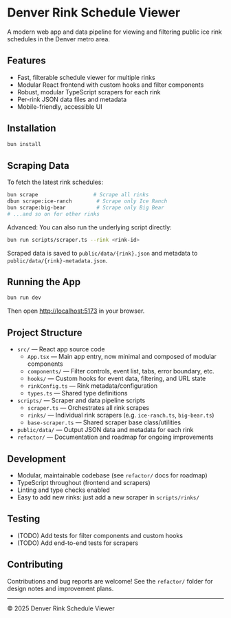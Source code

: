 # Denver Rink Schedule Viewer

A modern web app and data pipeline for viewing and filtering public ice rink schedules in the Denver metro area.

## Features
- Fast, filterable schedule viewer for multiple rinks
- Modular React frontend with custom hooks and filter components
- Robust, modular TypeScript scrapers for each rink
- Per-rink JSON data files and metadata
- Mobile-friendly, accessible UI

## Installation

```bash
bun install
```

## Scraping Data

To fetch the latest rink schedules:

```bash
bun scrape                  # Scrape all rinks
dbun scrape:ice-ranch        # Scrape only Ice Ranch
bun scrape:big-bear          # Scrape only Big Bear
# ...and so on for other rinks
```

Advanced: You can also run the underlying script directly:

```bash
bun run scripts/scraper.ts --rink <rink-id>
```

Scraped data is saved to `public/data/{rink}.json` and metadata to `public/data/{rink}-metadata.json`.

## Running the App

```bash
bun run dev
```

Then open [http://localhost:5173](http://localhost:5173) in your browser.

## Project Structure

- `src/` — React app source code
  - `App.tsx` — Main app entry, now minimal and composed of modular components
  - `components/` — Filter controls, event list, tabs, error boundary, etc.
  - `hooks/` — Custom hooks for event data, filtering, and URL state
  - `rinkConfig.ts` — Rink metadata/configuration
  - `types.ts` — Shared type definitions
- `scripts/` — Scraper and data pipeline scripts
  - `scraper.ts` — Orchestrates all rink scrapes
  - `rinks/` — Individual rink scrapers (e.g. `ice-ranch.ts`, `big-bear.ts`)
  - `base-scraper.ts` — Shared scraper base class/utilities
- `public/data/` — Output JSON data and metadata for each rink
- `refactor/` — Documentation and roadmap for ongoing improvements

## Development

- Modular, maintainable codebase (see `refactor/` docs for roadmap)
- TypeScript throughout (frontend and scrapers)
- Linting and type checks enabled
- Easy to add new rinks: just add a new scraper in `scripts/rinks/`

## Testing

- (TODO) Add tests for filter components and custom hooks
- (TODO) Add end-to-end tests for scrapers

## Contributing

Contributions and bug reports are welcome! See the `refactor/` folder for design notes and improvement plans.

---

© 2025 Denver Rink Schedule Viewer